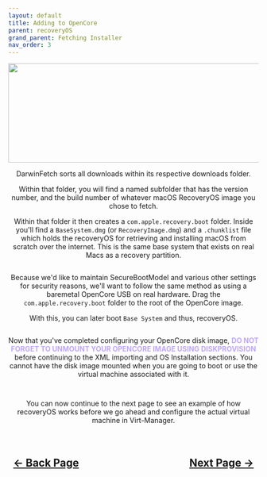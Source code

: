 ```yaml
---
layout: default
title: Adding to OpenCore
parent: recoveryOS
grand_parent: Fetching Installer
nav_order: 3
---
```


<style>
  .navigation-container {
    display: flex;
    justify-content: space-between;
    align-items: center;
    width: 100%;
  }
  
  .nav-button {
    margin: 10px;
  }

</style>

<p align="center">
  <img width="650" height="200" src="../../../../assets/Headers/Header-Add-REOS.png">
</p>

<p align="center">DarwinFetch sorts all downloads within its respective downloads folder.</p>

<p align="center">Within that folder, you will find a named subfolder that has the version number, and the build number of whatever macOS RecoveryOS image you chose to fetch.</p>

<p align="center">Within that folder it then creates a <code>com.apple.recovery.boot</code> folder. Inside you'll find a <code>BaseSystem.dmg</code> (or <code>RecoveryImage.dmg</code>) and a <code>.chunklist</code> file which holds the recoveryOS for retrieving and installing macOS from scratch over the internet. This is the same base system that exists on real Macs as a recovery partition.</p>

<a href=""><img src="../../../../assets/DarwinFetch/DarwinFetchDirectoryRecovery.png" alt=""></a>

<p align="center">Because we'd like to maintain SecureBootModel and various other settings for security reasons, we'll want to follow the same method as using a baremetal OpenCore USB on real hardware. Drag the <code>com.apple.recovery.boot</code> folder to the root of the OpenCore image.</p>

<p align="center">With this, you can later boot <code>Base System</code> and thus, recoveryOS.</p>

<a href=""><img src="../../../../assets/DarwinFetch/BaseSystemInstallLegacyScreenshot.png" alt=""></a>

<p align="center">Now that you've completed configuring your OpenCore disk image, <span style="color: #bfa6ff;"><b>DO NOT FORGET TO UNMOUNT YOUR OPENCORE IMAGE USING DISKPROVISION</b></span> before continuing to the XML importing and OS Installation sections. You cannot have the disk image mounted when you are going to boot or use the virtual machine associated with it.</p>

<a href=""><img src="../../../../assets/DiskProvision/DiskProvisionMainMenu.png" alt=""></a>

<a href=""><img src="../../../../assets/DiskProvision/DiskProvisionOCUnmounting.png" alt=""></a>

<p align="center">You can now continue to the next page to see an example of how recoveryOS works before we go ahead and configure the actual virtual machine in Virt-Manager.</p>

<h2 align="center">
  <br>
  <div class="navigation-container">
    <a class="nav-button" href="../01-Choosing-Target">&larr; Back Page</a>
    <a class="nav-button" href="../03-Example-Installation">Next Page &rarr;</a>
  </div>
  <br>
</h2>
